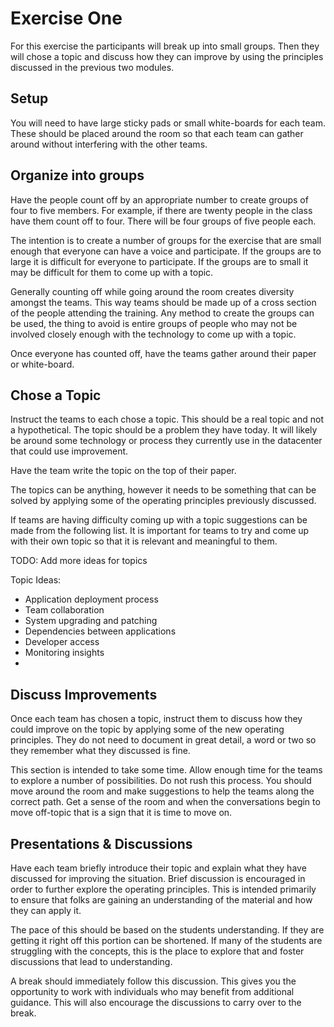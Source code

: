 ﻿# Exercise One
For this exercise the participants will break up into small groups. Then they will chose a topic and discuss how they can improve by using the principles discussed in the previous two modules.

## Setup
You will need to have large sticky pads or small white-boards for each team. These should be placed around the room so that each team can gather around without interfering with the other teams.

## Organize into groups
Have the people count off by an appropriate number to create groups of four to five members. For example, if there are twenty people in the class have them count off to four. There will be four groups of five people each.

The intention is to create a number of groups for the exercise that are small enough that everyone can have a voice and participate. If the groups are to large it is difficult for everyone to participate. If the groups are to small it may be difficult for them to come up with a topic.

Generally counting off while going around the room creates diversity amongst the teams. This way teams should be made up of a cross section of the people attending the training. Any method to create the groups can be used, the thing to avoid is entire groups of people who may not be involved closely enough with the technology to come up with a topic.

Once everyone has counted off, have the teams gather around their paper or white-board.

## Chose a Topic
Instruct the teams to each chose a topic. This should be a real topic and not a hypothetical. The topic should be a problem they have today. It will likely be around some technology or process they currently use in the datacenter that could use improvement.

Have the team write the topic on the top of their paper.

The topics can be anything, however it needs to be something that can be solved by applying some of the operating principles previously discussed.

If teams are having difficulty coming up with a topic suggestions can be made from the following list. It is important for teams to try and come up with their own topic so that it is relevant and meaningful to them.

TODO: Add more ideas for topics

Topic Ideas:
 - Application deployment process
 - Team collaboration
 - System upgrading and patching
 - Dependencies between applications
 - Developer access
 - Monitoring insights
 - 

## Discuss Improvements
Once each team has chosen a topic, instruct them to discuss how they could improve on the topic by applying some of the new operating principles. They do not need to document in great detail, a word or two so they remember what they discussed is fine.

This section is intended to take some time. Allow enough time for the teams to explore a number of possibilities. Do not rush this process. You should move around the room and make suggestions to help the teams along the correct path. Get a sense of the room and when the conversations begin to move off-topic that is a sign that it is time to move on.

## Presentations & Discussions
Have each team briefly introduce their topic and explain what they have discussed for improving the situation. Brief discussion is encouraged in order to further explore the operating principles. This is intended primarily to ensure that folks are gaining an understanding of the material and how they can apply it.

The pace of this should be based on the students understanding. If they are getting it right off this portion can be shortened. If many of the students are struggling with the concepts, this is the place to explore that and foster discussions that lead to understanding.

A break should immediately follow this discussion. This gives you the opportunity to work  with individuals who may benefit from additional guidance. This will also encourage the discussions to carry over to the break.
